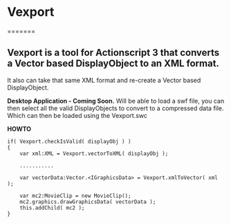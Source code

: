 # Vexport
=======

## Vexport is a tool for Actionscript 3 that converts a Vector based DisplayObject to an XML format.

It also can take that same XML format and re-create a Vector based DisplayObject.

**Desktop Application - Coming Soon.**
Will be able to load a swf file, you can then select all the valid DisplayObjects to convert to a compressed data file.
Which can then be loaded using the Vexport.swc

**HOWTO**
```
if( Vexport.checkIsValid( displayObj ) )
{
	var xml:XML = Vexport.vectorToXML( displayObj );
					
	...........
						
	var vectorData:Vector.<IGraphicsData> = Vexport.xmlToVector( xml );
						
	var mc2:MovieClip = new MovieClip();
	mc2.graphics.drawGraphicsData( vectorData );
	this.addChild( mc2 );
}
```